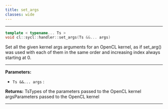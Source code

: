 ```yaml
---
title: set_args
classes: wide
---
```



---

```cpp
template < typename... Ts >
void cl::sycl::handler::set_args(Ts &&... args)
```


Set all the given kernel args arguments for an OpenCL kernel, as if set_arg() was used with each of them in the same order and increasing index always starting at 0. 


---
**Parameters:**

 - `Ts &&... args`
: 

**Returns:** TsTypes of the parameters passed to the OpenCL kernel argsParameters passed to the OpenCL kernel 

---
